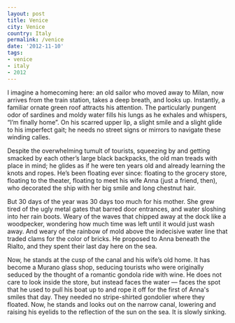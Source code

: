 ```yaml
---
layout: post
title: Venice
city: Venice
country: Italy
permalink: /venice
date: '2012-11-10'
tags:
- venice
- italy
- 2012
---
```

I imagine a homecoming here: an old sailor who moved away to Milan, now arrives from the train station, takes a deep breath, and looks up. Instantly, a familiar ornate green roof attracts his attention. The particularly pungent odor of sardines and moldy water fills his lungs as he exhales and whispers, “I’m finally home”. On his scarred upper lip, a slight smile and a slight glide to his imperfect gait; he needs no street signs or mirrors to navigate these winding calles.

Despite the overwhelming tumult of tourists, squeezing by and getting smacked by each other’s large black backpacks, the old man treads with place in mind; he glides as if he were ten years old and already learning the knots and ropes. He’s been floating ever since: floating to the grocery store, floating to the theater, floating to meet his wife Anna (just a friend, then), who decorated the ship with her big smile and long chestnut hair.

But 30 days of the year was 30 days too much for his mother. She grew tired of the ugly metal gates that barred door entrances, and water sloshing into her rain boots. Weary of the waves that chipped away at the dock like a woodpecker, wondering how much time was left until it would just wash away. And weary of the rainbow of mold above the indecisive water line that traded clams for the color of bricks. He proposed to Anna beneath the Rialto, and they spent their last day here on the sea.

Now, he stands at the cusp of the canal and his wife’s old home. It has become a Murano glass shop, seducing tourists who were originally seduced by the thought of a romantic gondola ride with wine. He does not care to look inside the store, but instead faces the water — faces the spot that he used to pull his boat up to and rope it off for the first of Anna's smiles that day. They needed no stripe-shirted gondolier where they floated. Now, he stands and looks out on the narrow canal, lowering and raising his eyelids to the reflection of the sun on the sea. It is slowly sinking.